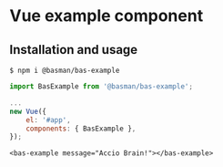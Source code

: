 # Vue example component

## Installation and usage

```
$ npm i @basman/bas-example
```

```JavaScript
import BasExample from '@basman/bas-example';

...
new Vue({
    el: '#app',
    components: { BasExample },
});
```

```vue
<bas-example message="Accio Brain!"></bas-example>
```
